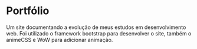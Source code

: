 <h1>Portfólio</h1>
 Um site documentando a evolução de meus estudos em desenvolvimento web.
 Foi utilizado o framework bootstrap para desenvolver o site, também o animeCSS e WoW para adicionar animação.
